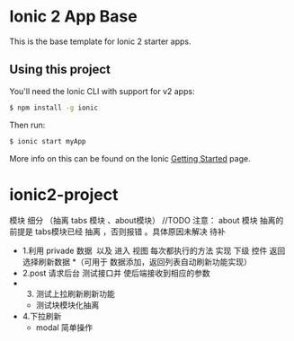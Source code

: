 Ionic 2 App Base
=====================

This is the base template for Ionic 2 starter apps.

## Using this project

You'll need the Ionic CLI with support for v2 apps:

```bash
$ npm install -g ionic
```

Then run:

```bash
$ ionic start myApp
```

More info on this can be found on the Ionic [Getting Started](http://ionicframework.com/docs/v2/getting-started/) page.
# ionic2-project
模块 细分 （抽离 tabs 模块 、about模块）
//TODO
注意： about 模块 抽离的 前提是  tabs模块已经 抽离  ，否则报错 。具体原因未解决 待补 

- 1.利用 privade 数据  以及 进入 视图 每次都执行的方法 实现 下级 控件 返回选择刷新数据 
    *（可用于 数据添加，返回列表自动刷新功能实现）
- 2.post 请求后台 测试接口并 使后端接收到相应的参数 
- 3. 测试上拉刷新刷新功能
    * 测试块模块化抽离
- 4.下拉刷新
    * modal 简单操作
